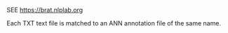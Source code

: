 SEE https://brat.nlplab.org

Each TXT text file is matched to an ANN annotation file of the same name.